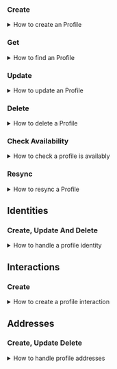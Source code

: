 ### Create

<details>
<summary>How to create an Profile</summary>
<br />

```javascript
  const payload = {
    first_name: 'John',
    last_name: 'Doe',
    email: 'johndoe@example.com'
  }
  const newProfile = await omneoClient.profiles.create(payload)
```
ℹ️ Check our API reference for more information on how to [create an Profile](https://omneo.readme.io/reference/createprofile).
</details>

### Get

<details>
<summary>How to find an Profile</summary>
<br />

```javascript
  // Find a profile by ID
  const myProfileById = await omneoClient.profiles.get('9911a027-1099-4f4d-b919-d803b003335d') // This is an example profile ID
  // Find by Email
  const myProfileByEmail = await omneoClient.profiles.findByEmail('johndoe@example.com')
  // Find by attribute
  const  myProfileByFirstName = await omneoClient.profiles.list({ 'filter[first_name]': 'John' })
  // List all Profiles
  const allProfiles = await omneoClient.profiles.list({ 'page[size]': 10 })
  // Find by Identity
  const profileByIdentity = await omneoClient.profiles.findByIdentity('1234', 'shopify')

```
ℹ️ Check our API reference for more information on how to [get a Profile](https://omneo.readme.io/reference/indexprofile).
</details>

### Update

<details>
<summary>How to update an Profile</summary>
<br />

```javascript
  const payload = {
    first_name: 'Jane',
  }

  // Find a profile ID, then update the first_name
  const myProfile = await omneoClient.profiles.findByEmail('johndoe@example.com')
  if (myProfile) {
    await omneoclient.profiles.update(payload)
  }
```
ℹ️ Check our API reference for more information on how to [update an Profile](https://omneo.readme.io/reference/updateprofile).
</details>

### Delete

<details>
<summary>How to delete a Profile</summary>
<br />

```javascript
  // Find a profile ID, then delete
  const myProfile = await omneoClient.profiles.findByEmail('johndoe@example.com')
  if (myProfile) {
    await omneoclient.profiles.delete(myProfile.id)
  }
```
ℹ️ Check our API reference for more information on how to [delete a Profile](https://omneo.readme.io/reference/deleteprofile).
</details>

### Check Availability

<details>
<summary>How to check a profile is availably</summary>
<br />

```javascript
  // Check availability by Mobile
  const existingByMobile = await omneoClient.profiles.checkAvailability({ mobile_phone: '0404113331'})
    // Check availability by Email
  const existingByEmail = await omneoClient.profiles.checkAvailability({ email: 'johndoe@example.com'})
```
</details>

### Resync

<details>
<summary>How to resync a Profile</summary>
<br />

```javascript
  // Find a profile ID, then delete
  const myProfile = await omneoClient.profiles.findByEmail('johndoe@example.com')
  if (myProfile) {
    await omneoclient.profiles.resync(myProfile.id)
  }
```
</details>

## Identities

### Create, Update And Delete

<details>
<summary>How to handle a profile identity</summary>
<br />

```javascript
  // Find a profile ID, then add an identity to it
  const myProfile = await omneoClient.profiles.findByEmail('johndoe@example.com')
  if (!myProfile) return

  const myIdentity = await omneoClient.profiles.createIdentity(myProfile.id, { handle: 'shopify', is_ative: true, identifier: '12441'})
  
  // Update the identity with a different value
  const updatedIdentity = await omneoClient.profiles.updateIdentity(myProfile.id, myIdentity.id, { identifier: '3213'})

  // Delete the identity
  await omneoClient.profiles.deleteIdentity(myIdentity.id)
```
</details>

## Interactions

### Create

<details>
<summary>How to create a profile interaction</summary>
<br />

```javascript
  // Find a profile ID, then add an interaction to it
  const myProfile = await omneoClient.profiles.findByEmail('johndoe@example.com')
  if (!myProfile) return

  const myInteraction = await omneoClient.profiles.createInteraction({
    profile_id: myProfile.id, action: 'broadcast', channel: 'email', signal: 1
  })
```
</details>


## Addresses

### Create, Update Delete

<details>
<summary>How to handle profile addresses</summary>
<br />

```javascript
  // Find a profile ID, then add an interaction to it
  const myProfile = await omneoClient.profiles.findByEmail('johndoe@example.com')
  if (!myProfile) return

  const addressPayload = {
    city: 'Melbourne',
    state: 'Victoria',
    iso_state: 'VIC',
    iso: 'AU',
    country: 'Australia',
    address_line_1: '1 Test st',
    postcode: '3000'
  }
  // Create the address
  const myAddress = await omneoClient.profiles.createAddress(myProfile.id, addressPayload)

  // Update the address
  const updatedAddress = omneoClient.profiles.updateAddress(myProfile.id, myAddress.id, { address_line_1: '2 Test st '})

  // Delete the address
  await omneoClient.profiles.deleteAddress(myProfile.id, myAddress.id)
```
</details>